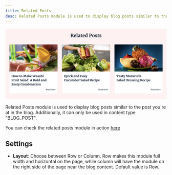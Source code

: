 ```yaml
---
title: Related Posts
desc: Related Posts module is used to display blog posts similar to the post you're at in the blog. Additionally, it can only be used in content type "BLOG_POST".
---
```


<img src="./related-posts.png" alt="Screenshot of Related Posts Module" eleventy:widths="700" />

Related Posts module is used to display blog posts similar to the post you're at in the blog. Additionally, it can only be used in content type "BLOG_POST".

You can check the related posts module in action [here](https://143910617.hs-sites-eu1.com/blog/tangy-and-nutrient-packed-orange-spinach-salad)

## Settings
- **Layout**: Choose between Row or Column. Row makes this module full width and horizontal on the page, while column will have the module on the right side of the page near the blog content. Default value is Row.
